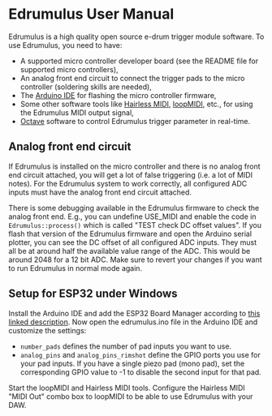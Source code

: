 # Edrumulus User Manual

Edrumulus is a high quality open source e-drum trigger module software. To use Edrumulus, you need to have:

- A supported micro controller developer board (see the README file for supported micro controllers),
- An analog front end circuit to connect the trigger pads to the micro controller (soldering skills are needed),
- The [Arduino IDE](https://www.arduino.cc/en/software) for flashing the micro controller firmware,
- Some other software tools like [Hairless MIDI](https://projectgus.github.io/hairless-midiserial),
  [loopMIDI](https://www.tobias-erichsen.de/software/loopmidi.html), etc., for using the Edrumulus MIDI output signal,
- [Octave](https://www.gnu.org/software/octave) software to control Edrumulus trigger parameter in real-time.


## Analog front end circuit

If Edrumulus is installed on the micro controller and there is no analog front end circuit attached,
you will get a lot of false triggering (i.e. a lot of MIDI notes). For the Edrumulus system to work correctly,
all configured ADC inputs must have the analog front end circuit attached.

There is some debugging available in the Edrumulus firmware to check the analog front end. E.g., you can
undefine USE_MIDI and enable the code in `Edrumulus::process()` which is called "TEST check DC offset values".
If you flash that version of the Edrumulus firmware and open the Arduino serial plotter, you can see the
DC offset of all configured ADC inputs. They must all be at around half the available value range of the ADC.
This would be around 2048 for a 12 bit ADC. Make sure to revert your changes if you want to run Edrumulus
in normal mode again.


## Setup for ESP32 under Windows

Install the Arduino IDE and add the ESP32 Board Manager according to
[this linked description](https://docs.espressif.com/projects/arduino-esp32/en/latest/installing.html).
Now open the edrumulus.ino file in the Arduino IDE and customize the settings:

- `number_pads` defines the number of pad inputs you want to use.
- `analog_pins` and `analog_pins_rimshot` define the GPIO ports you use for your pad inputs. If you have
  a single piezo pad (mono pad), set the corresponding GPIO value to -1 to disable the second input
  for that pad.

Start the loopMIDI and Hairless MIDI tools. Configure the Hairless MIDI "MIDI Out" combo box to
loopMIDI to be able to use Edrumulus with your DAW.

